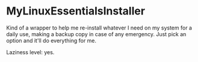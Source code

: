# MyLinuxEssentialsInstaller
Kind of a wrapper to help me re-install whatever I need on my system for a daily use, making a backup copy in case of any emergency. 
Just pick an option and it'll do everything for me. 

Laziness level: yes.
